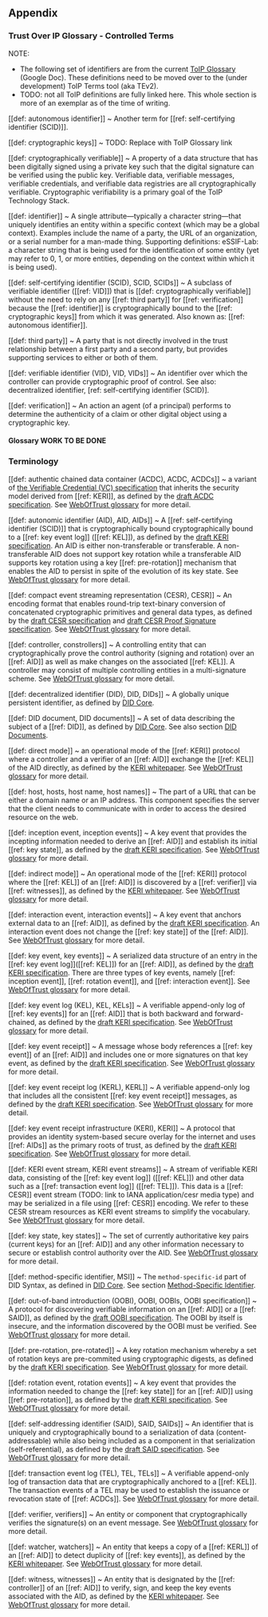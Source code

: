 ## Appendix

### Trust Over IP Glossary - Controlled Terms 

NOTE: 
* The following set of identifiers are from the current [ToIP Glossary](https://docs.google.com/document/d/1fZByfuSOwszDRkE7ARQLeElSYmVznoOyJK4sxRvJpyM/edit?usp=sharing) (Google Doc). These definitions need to be moved over to the (under development) ToIP Terms tool (aka TEv2).
* TODO: not all ToIP definitions are fully linked here. This whole section is more of an exemplar as of the time of writing.

[[def: autonomous identifier]] 
~ Another term for [[ref: self-certifying identifier (SCID)]]. 

[[def: cryptographic keys]]
~ TODO: Replace with ToIP Glossary link

[[def: cryptographically verifiable]]
~ A property of a data structure that has been digitally signed using a private key such that the digital signature can be verified using the public key. Verifiable data, verifiable messages, verifiable credentials, and verifiable data registries are all cryptographically verifiable. Cryptographic verifiability is a primary goal of the ToIP Technology Stack.

[[def: identifier]]
~ A single attribute—typically a character string—that uniquely identifies an entity within a specific context (which may be a global context). Examples include the name of a party, the URL of an organization, or a serial number for a man-made thing. Supporting definitions: eSSIF-Lab: a character string that is being used for the identification of some entity (yet may refer to 0, 1, or more entities, depending on the context within which it is being used).

[[def: self-certifying identifier (SCID), SCID, SCIDs]]
~ A subclass of verifiable identifier ([[ref: VID]]) that is [[def: cryptographically verifiable]] without the need to rely on any [[ref: third party]] for [[ref: verification]] because the [[ref: identifier]] is cryptographically bound to the [[ref: cryptographic keys]] from which it was generated. Also known as: [[ref: autonomous identifier]].

[[def: third party]]
~ A party that is not directly involved in the trust relationship between a first party and a second party, but provides supporting services to either or both of them.

[[def: verifiable identifier (VID), VID, VIDs]]
~ An identifier over which the controller can provide cryptographic proof of control.
See also: decentralized identifier, [ref: self-certifying identifier (SCID)].

[[def: verification]]
~ An action an agent (of a principal) performs to determine the authenticity of a claim or other digital object using a cryptographic key.

#### Glossary WORK TO BE DONE

### Terminology

[[def: authentic chained data container (ACDC), ACDC, ACDCs]]
~ a variant of [the Verifiable Credential (VC) specification](https://www.w3.org/TR/vc-data-model/) that inherits the security model derived from [[ref: KERI]], as defined by the [draft ACDC specification](https://trustoverip.github.io/tswg-acdc-specification/draft-ssmith-acdc.html). See [WebOfTrust glossary](https://weboftrust.github.io/WOT-terms/docs/glossary/authentic-chained-data-container) for more detail.

[[def: autonomic identifier (AID), AID, AIDs]]
~ A [[ref: self-certifying identifier (SCID)]] that is cryptographically bound cryptographically bound to a [[ref: key event log]] ([[ref: KEL]]), as defined by the [draft KERI specification](https://trustoverip.github.io/tswg-keri-specification/draft-ssmith-keri.html#name-autonomic-identifier-aid). An AID is either non-transferable or transferable. A non-transferable AID does not support key rotation while a transferable AID supports key rotation using a key [[ref: pre-rotation]] mechanism that enables the AID to persist in spite of the evolution of its key state. See [WebOfTrust glossary](https://weboftrust.github.io/WOT-terms/docs/glossary/autonomic-identifier) for more detail.

[[def: compact event streaming representation (CESR), CESR]]
~ An encoding format that enables round-trip text-binary conversion of concatenated cryptographic primitives and general data types, as defined by the [draft CESR specification](https://trustoverip.github.io/tswg-cesr-specification/draft-ssmith-cesr.html) and [draft CESR Proof Signature specification](https://trustoverip.github.io/tswg-cesr-proof-specification/draft-pfeairheller-cesr-proof.html).  See [WebOfTrust glossary](https://weboftrust.github.io/WOT-terms/docs/glossary/composable-event-streaming-representation) for more detail.

[[def: controller, constrollers]]
~ A controlling entity that can cryptographically prove the control authority (signing and rotation) over an [[ref: AID]] as well as make changes on the associated [[ref: KEL]]. A controller may consist of multiple controlling entities in a multi-signature scheme. See [WebOfTrust glossary](https://weboftrust.github.io/WOT-terms/docs/glossary/controller) for more detail.

[[def: decentralized identifier (DID), DID, DIDs]]
~ A globally unique persistent identifier, as defined by [DID Core](https://www.w3.org/TR/did-core/#dfn-decentralized-identifiers).

[[def: DID document, DID documents]]
~ A set of data describing the subject of a [[ref: DID]], as defined by [DID Core](https://www.w3.org/TR/did-core/#dfn-did-documents). See also section [DID Documents](#did-documents).

[[def: direct mode]]
~ an operational mode of the [[ref: KERI]] protocol where a controller and a verifier of an [[ref: AID]] exchange the [[ref: KEL]] of the AID directly, as defined by the [KERI whitepaper](https://github.com/SmithSamuelM/Papers/blob/master/whitepapers/KERI_WP_2.x.web.pdf). See [WebOfTrust glossary](https://weboftrust.github.io/WOT-terms/docs/glossary/direct-mode) for more detail.

[[def: host, hosts, host name, host names]]
~ The part of a URL that can be either a domain name or an IP address. This component specifies the server that the client needs to communicate with in order to access the desired resource on the web.

[[def: inception event, inception events]]
~ A key event that provides the incepting information needed to derive an [[ref: AID]] and establish its initial [[ref: key state]], as defined by the [draft KERI specification](https://trustoverip.github.io/tswg-keri-specification/draft-ssmith-keri.html#section-2). See [WebOfTrust glossary](https://weboftrust.github.io/WOT-terms/docs/glossary/inception-event) for more detail.

[[def: indirect mode]]
~ An operational mode of the [[ref: KERI]] protocol where the [[ref: KEL]] of an [[ref: AID]] is discovered by a [[ref: verifier]] via [[ref: witnesses]], as defined by the [KERI whitepaper](https://github.com/SmithSamuelM/Papers/blob/master/whitepapers/KERI_WP_2.x.web.pdf). See [WebOfTrust glossary](https://weboftrust.github.io/WOT-terms/docs/glossary/indirect-mode) for more detail.

[[def: interaction event, interaction events]]
~ A key event that anchors external data to an [[ref: AID]], as defined by the [draft KERI specification](https://trustoverip.github.io/tswg-keri-specification/draft-ssmith-keri.html#section-2). An interaction event does not change the [[ref: key state]] of the [[ref: AID]]. See [WebOfTrust glossary](https://weboftrust.github.io/WOT-terms/docs/glossary/interaction-event) for more detail.

[[def: key event, key events]]
~ A serialized data structure of an entry in the [[ref: key event log]]([[ref: KEL]]) for an [[ref: AID]], as defined by the [draft KERI specification](https://trustoverip.github.io/tswg-keri-specification/draft-ssmith-keri.html#section-2). There are three types of key events, namely [[ref: inception event]], [[ref: rotation event]], and [[ref: interaction event]]. See [WebOfTrust glossary](https://weboftrust.github.io/WOT-terms/docs/glossary/key-event) for more detail.

[[def: key event log (KEL), KEL, KELs]]
~ A verifiable append-only log of [[ref: key events]] for an [[ref: AID]] that is both backward and forward-chained, as defined by the [draft KERI specification](https://trustoverip.github.io/tswg-keri-specification/draft-ssmith-keri.html#section-2). See [WebOfTrust glossary](https://weboftrust.github.io/WOT-terms/docs/glossary/key-event-log) for more detail.

[[def: key event receipt]]
~ A message whose body references a [[ref: key event]] of an [[ref: AID]] and includes one or more signatures on that key event, as defined by the [draft KERI specification](https://trustoverip.github.io/tswg-keri-specification/draft-ssmith-keri.html#section-2). See [WebOfTrust glossary](https://weboftrust.github.io/WOT-terms/docs/glossary/key-event-receipt) for more detail.

[[def: key event receipt log (KERL), KERL]]
~ A verifiable append-only log that includes all the consistent [[ref: key event receipt]] messages, as defined by the [draft KERI specification](https://trustoverip.github.io/tswg-keri-specification/draft-ssmith-keri.html#section-2). See [WebOfTrust glossary](https://weboftrust.github.io/WOT-terms/docs/glossary/key-event-receipt-log) for more detail.

[[def: key event receipt infrastructure (KERI), KERI]]
~ A protocol that provides an identity system-based secure overlay for the internet and uses [[ref: AIDs]] as the primary roots of trust, as defined by the [draft KERI specification](https://trustoverip.github.io/tswg-keri-specification/draft-ssmith-keri.html). See [WebOfTrust glossary](https://weboftrust.github.io/WOT-terms/docs/glossary/key-event-receipt-infrastructure) for more detail.

[[def: KERI event stream, KERI event streams]]
~ A stream of verifiable KERI data, consisting of the [[ref: key event log]] ([[ref: KEL]]) and other data such as a [[ref: transaction event log]] ([[ref: TEL]]). This data is a [[ref: CESR]] event stream (TODO: link to IANA application/cesr media type) and may be serialized in a file using [[ref: CESR]] encoding. We refer to these CESR stream resources as KERI event streams to simplify the vocabulary. See [WebOfTrust glossary](https://weboftrust.github.io/WOT-terms/docs/glossary/keri-event-stream) for more detail. 

[[def: key state, key states]]
~ The set of currently authoritative key pairs (current keys) for an [[ref: AID]] and any other information necessary to secure or establish control authority over the AID. See [WebOfTrust glossary](https://weboftrust.github.io/WOT-terms/docs/glossary/key-state) for more detail.

[[def: method-specific identifier, MSI]]
~ The `method-specific-id` part of DID Syntax, as defined in [DID Core](https://www.w3.org/TR/did-core/#did-syntax). See section [Method-Specific Identifier](#method-specific-identifier).

[[def: out-of-band introduction (OOBI), OOBI, OOBIs, OOBI specification]]
~ A protocol for discovering verifiable information on an [[ref: AID]] or a [[ref: SAID]], as defined by the [draft OOBI specification](https://trustoverip.github.io/tswg-oobi-specification/draft-ssmith-oobi.html). The OOBI by itself is insecure, and the information discovered by the OOBI must be verified. See [WebOfTrust glossary](https://weboftrust.github.io/WOT-terms/docs/glossary/out-of-band-introduction) for more detail.

[[def: pre-rotation, pre-rotated]]
~ A key rotation mechanism whereby a set of rotation keys are pre-commited using cryptographic digests, as defined by the [draft KERI specification](https://trustoverip.github.io/tswg-keri-specification/draft-ssmith-keri.html#section-2). See [WebOfTrust glossary](https://weboftrust.github.io/WOT-terms/docs/glossary/pre-rotation) for more detail.

[[def: rotation event, rotation events]]
~ A key event that provides the information needed to change the [[ref: key state]] for an [[ref: AID]] using [[ref: pre-rotation]], as defined by the [draft KERI specification](https://trustoverip.github.io/tswg-keri-specification/draft-ssmith-keri.html#section-2). See [WebOfTrust glossary](https://weboftrust.github.io/WOT-terms/docs/glossary/rotation-event) for more detail.

[[def: self-addressing identifier (SAID), SAID, SAIDs]]
~ An identifier that is uniquely and cryptographically bound to a serialization of data (content-addressable) while also being included as a component in that serialization (self-referential), as defined by the [draft SAID specification](https://trustoverip.github.io/tswg-said-specification/draft-ssmith-said.html). See [WebOfTrust glossary](https://weboftrust.github.io/WOT-terms/docs/glossary/self-addressing-identifier) for more detail.

[[def: transaction event log (TEL), TEL, TELs]]
~ A verifiable append-only log of transaction data that are cryptographically anchored to a [[ref: KEL]]. The transaction events of a TEL may be used to establish the issuance or revocation state of [[ref: ACDCs]]. See [WebOfTrust glossary](https://weboftrust.github.io/WOT-terms/docs/glossary/transaction-event-log) for more detail.

[[def: verifier, verifiers]]
~ An entity or component that cryptographically verifies the signature(s) on an event message. See [WebOfTrust glossary](https://weboftrust.github.io/WOT-terms/docs/glossary/verifier) for more detail.

[[def: watcher, watchers]]
~ An entity that keeps a copy of a [[ref: KERL]] of an [[ref: AID]] to detect duplicity of [[ref: key events]], as defined by the [KERI whitepaper](https://github.com/SmithSamuelM/Papers/blob/master/whitepapers/KERI_WP_2.x.web.pdf). See [WebOfTrust glossary](https://weboftrust.github.io/WOT-terms/docs/glossary/watcher) for more detail.

[[def: witness, witnesses]]
~ An entity that is designated by the [[ref: controller]] of an [[ref: AID]] to verify, sign, and keep the key events associated with the AID, as defined by the [KERI whitepaper](https://github.com/SmithSamuelM/Papers/blob/master/whitepapers/KERI_WP_2.x.web.pdf). See [WebOfTrust glossary](https://weboftrust.github.io/WOT-terms/docs/glossary/witness) for more detail.